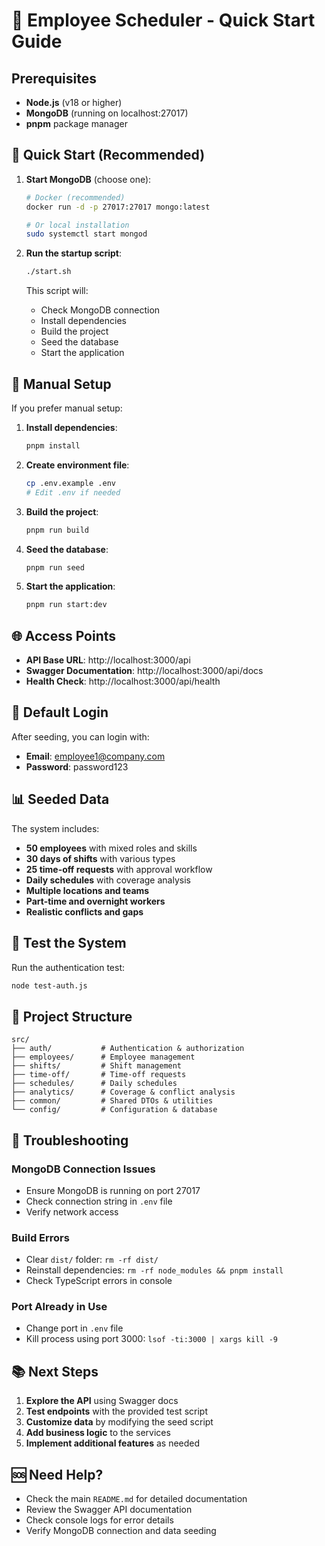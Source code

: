# 🚀 Employee Scheduler - Quick Start Guide

## Prerequisites

- **Node.js** (v18 or higher)
- **MongoDB** (running on localhost:27017)
- **pnpm** package manager

## 🚀 Quick Start (Recommended)

1. **Start MongoDB** (choose one):
   ```bash
   # Docker (recommended)
   docker run -d -p 27017:27017 mongo:latest
   
   # Or local installation
   sudo systemctl start mongod
   ```

2. **Run the startup script**:
   ```bash
   ./start.sh
   ```

   This script will:
   - Check MongoDB connection
   - Install dependencies
   - Build the project
   - Seed the database
   - Start the application

## 🔧 Manual Setup

If you prefer manual setup:

1. **Install dependencies**:
   ```bash
   pnpm install
   ```

2. **Create environment file**:
   ```bash
   cp .env.example .env
   # Edit .env if needed
   ```

3. **Build the project**:
   ```bash
   pnpm run build
   ```

4. **Seed the database**:
   ```bash
   pnpm run seed
   ```

5. **Start the application**:
   ```bash
   pnpm run start:dev
   ```

## 🌐 Access Points

- **API Base URL**: http://localhost:3000/api
- **Swagger Documentation**: http://localhost:3000/api/docs
- **Health Check**: http://localhost:3000/api/health

## 🔑 Default Login

After seeding, you can login with:
- **Email**: employee1@company.com
- **Password**: password123

## 📊 Seeded Data

The system includes:
- **50 employees** with mixed roles and skills
- **30 days of shifts** with various types
- **25 time-off requests** with approval workflow
- **Daily schedules** with coverage analysis
- **Multiple locations and teams**
- **Part-time and overnight workers**
- **Realistic conflicts and gaps**

## 🧪 Test the System

Run the authentication test:
```bash
node test-auth.js
```

## 📁 Project Structure

```
src/
├── auth/           # Authentication & authorization
├── employees/      # Employee management
├── shifts/         # Shift management
├── time-off/       # Time-off requests
├── schedules/      # Daily schedules
├── analytics/      # Coverage & conflict analysis
├── common/         # Shared DTOs & utilities
└── config/         # Configuration & database
```

## 🚨 Troubleshooting

### MongoDB Connection Issues
- Ensure MongoDB is running on port 27017
- Check connection string in `.env` file
- Verify network access

### Build Errors
- Clear `dist/` folder: `rm -rf dist/`
- Reinstall dependencies: `rm -rf node_modules && pnpm install`
- Check TypeScript errors in console

### Port Already in Use
- Change port in `.env` file
- Kill process using port 3000: `lsof -ti:3000 | xargs kill -9`

## 📚 Next Steps

1. **Explore the API** using Swagger docs
2. **Test endpoints** with the provided test script
3. **Customize data** by modifying the seed script
4. **Add business logic** to the services
5. **Implement additional features** as needed

## 🆘 Need Help?

- Check the main `README.md` for detailed documentation
- Review the Swagger API documentation
- Check console logs for error details
- Verify MongoDB connection and data seeding 
